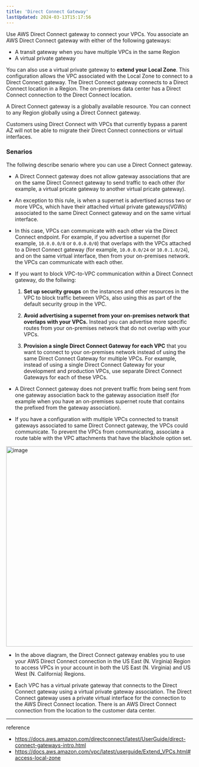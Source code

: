 ```yaml
---
title: 'Direct Connect Gateway'
lastUpdated: 2024-03-13T15:17:56
---
```


Use AWS Direct Connect gateway to connect your VPCs. You associate an AWS Direct Connect gateway with either of the following gateways:

- A transit gateway when you have multiple VPCs in the same Region
- A virtual private gateway

You can also use a virtual private gateway to **extend your Local Zone**. This configuration allows the VPC associated with the Local Zone to connect to a Direct Connect gateway. The Direct Connect gateway connects to a Direct Connect location in a Region. The on-premises data center has a Direct Connect connection to the Direct Connect location.

A Direct Connect gateway is a globally available resource. You can connect to any Region globally using a Direct Connect gateway.

Customers using Direct Connect with VPCs that currently bypass a parent AZ will not be able to migrate their Direct Connect connections or virtual interfaces.


### Senarios

The follwing describe senario where you can use a Direct Connect gateway.

- A Direct Connect gateway does not allow gateway associations that are on the same Direct Connect gateway to send traffic to each other (for example, a virtual pricate gateway to another virtual pricate gateway).

- An exception to this rule, is when a supernet is advertised across two or more VPCs, which have their attached virtual private gateways(VGWs) associated to the same Direct Connect gateway and on the same virtual interface.
  
- In this case, VPCs can communicate with each other via the Direct Connect endpoint. For example, if you advertise a supernet (for example, `10.0.0.0/8` or `0.0.0.0/0`) that overlaps with the VPCs attached to a Direct Connect gateway (for example, `10.0.0.0/24` or `10.0.1.0/24`), and on the same virtual interface, then from your on-premises network. the VPCs can communicate with each other.

- If you want to block VPC-to-VPC communication within a Direct Connect gateway, do the follwing:

    1. **Set up security groups** on the instances and other resources in the VPC to block traffic between VPCs, also using this as part of the default security group in the VPC.

    2. **Avoid advertising a supernet from your on-premises network that overlaps with your VPCs.** Instead you can advertise more specific routes from your on-premises network that do not overlap with your VPCs.

    3. **Provision a single Direct Connect Gateway for each VPC** that you want to connect to your on-premises network instead of using the same Direct Connect Gateway for multiple VPCs. 
        For example, instead of using a single Direct Connect Gateway for your development and production VPCs, use separate Direct Connect Gateways for each of these VPCs.

- A Direct Connect gateway does not prevent traffic from being sent from one gateway association back to the gateway association itself (for example when you have an on-premises supernet route that contains the prefixed from the gateway association).
  
- If you have a configuration with multiple VPCs connected to transit gateways associated to same Direct Connect gateway, the VPCs could communicate. To prevent the VPCs from communicating, associate a route table with the VPC attachments that have the blackhole option set.

<img width="541" alt="image" src="https://github.com/rlaisqls/TIL/assets/81006587/788c6226-fb76-4365-8832-5b8335f2721b">

- In the above diagram, the Direct Connect gateway enables you to use your AWS Direct Connect connection in the US East (N. Virginia) Region to access VPCs in your account in both the US East (N. Virginia) and US West (N. California) Regions.

- Each VPC has a virtual private gateway that connects to the Direct Connect gateway using a virtual private gateway association. The Direct Connect gateway uses a private virtual interface for the connection to the AWS Direct Connect location. There is an AWS Direct Connect connection from the location to the customer data center.

---
reference
- https://docs.aws.amazon.com/directconnect/latest/UserGuide/direct-connect-gateways-intro.html
- https://docs.aws.amazon.com/vpc/latest/userguide/Extend_VPCs.html#access-local-zone